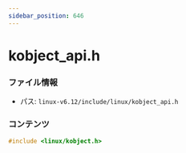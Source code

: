 ```yaml
---
sidebar_position: 646
---
```

# kobject_api.h

### ファイル情報

- パス: `linux-v6.12/include/linux/kobject_api.h`

### コンテンツ

```h
#include <linux/kobject.h>

```
